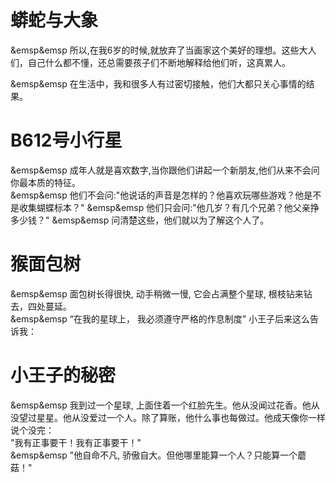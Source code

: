 # 蟒蛇与大象
&emsp&emsp 所以,在我6岁的时候,就放弃了当画家这个美好的理想。这些大人们，自己什么都不懂，还总需要孩子们不断地解释给他们听，这真累人。  

&emsp&emsp 在生活中，我和很多人有过密切接触，他们大都只关心事情的结果。

# B612号小行星
&emsp&emsp 成年人就是喜欢数字,当你跟他们讲起一个新朋友,他们从来不会问你最本质的特征。  
&emsp&emsp 他们不会问:"他说话的声音是怎样的？他喜欢玩哪些游戏？他是不是收集蝴蝶标本？"
&emsp&emsp 他们只会问:"他几岁？有几个兄弟？他父亲挣多少钱？"
&emsp&emsp 问清楚这些，他们就以为了解这个人了。

# 猴面包树
&emsp&emsp 面包树长得很快, 动手稍微一慢, 它会占满整个星球, 根枝钻来钻去，四处蔓延。    
&emsp&emsp “在我的星球上， 我必须遵守严格的作息制度” 小王子后来这么告诉我：   

# 小王子的秘密
&emsp&emsp 我到过一个星球, 上面住着一个红脸先生。他从没闻过花香。他从没望过星星。他从没爱过一个人。除了算账，他什么事也每做过。他成天像你一样说个没完：  
"我有正事要干！我有正事要干！"  
&emsp&emsp "他自命不凡, 骄傲自大。但他哪里能算一个人？只能算一个蘑菇！"
